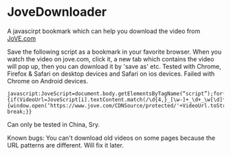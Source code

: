 # JoveDownloader
A javascirpt bookmark which can help you download the video from [JoVE.com](https://www.jove.com)

Save the following script as a bookmark in your favorite browser. When you 
watch the video on jove.com, click it, a new tab which contains the video 
will pop up, then you can download it by 'save as' etc.
Tested with Chrome, Firefox & Safari on desktop devices and Safari on ios 
devices. Failed with Chrome on Android devices.


    javascript:JoveScript=document.body.getElementsByTagName(“script”);for(i=0;i<JoveScript.length;i++){if(VideoUrl=JoveScript[i].textContent.match(/\d{4,}_[\w-]+_\d+_\w[\d]*_Web\.mp4/)){window.open(‘https://www.jove.com/CDNSource/protected/'+VideoUrl.toString(),'_blank'); break;}}


Can only be tested in China, Sry.

Known bugs:
You can't download old videos on some pages because the URL patterns are different.
Will fix it later.
